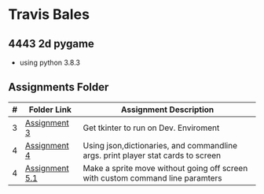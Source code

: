 # Travis Bales
## 4443 2d pygame
  - using python 3.8.3
##  Assignments Folder

|   #   | Folder Link | Assignment Description |
| :---: | ----------- | ---------------------- |
|   3   |     [Assignment 3](https://github.com/travisbales2304/4443-2D-PyGame-Bales/tree/master/Assignments/A03)        | Get tkinter to run on Dev. Enviroment|
|4|[Assignment 4](https://github.com/travisbales2304/4443-2D-PyGame-Bales/tree/master/Assignments/A04)|Using json,dictionaries, and commandline args. print player stat cards to screen |
|4|[Assignment 5.1](https://github.com/travisbales2304/4443-2D-PyGame-Bales/tree/master/Assignments/A05.1)|Make a sprite move without going off screen with custom command line paramters|
